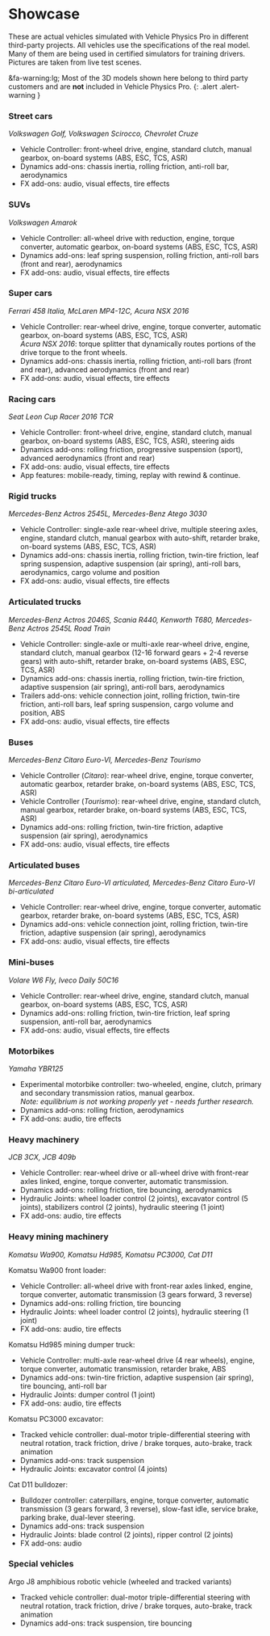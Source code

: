 # Showcase

These are actual vehicles simulated with Vehicle Physics Pro in different third-party projects.
All vehicles use the specifications of the real model. Many of them are being used in certified
simulators for training drivers. Pictures are taken from live test scenes.

&fa-warning:lg; Most of the 3D models shown here belong to third party customers and are **not**
included in Vehicle Physics Pro.
{: .alert .alert-warning }

### Street cars

_Volkswagen Golf, Volkswagen Scirocco, Chevrolet Cruze_

<div class="imagegallery" sm="1" md="2" lg="3" style="display:none">
	<img class="clickview" src="/img/showcase/volkswagen-golf.jpg" alt="Volkswagen Golf">
	<img class="clickview" src="/img/showcase/volkswagen-scirocco.jpg" alt="Volkswagen Scirocco">
	<img class="clickview" src="/img/showcase/chevrolet-cruze.jpg" alt="Chevrolet Cruze">
</div>

- Vehicle Controller: front-wheel drive, engine, standard clutch, manual gearbox, on-board systems (ABS, ESC, TCS, ASR)
- Dynamics add-ons: chassis inertia, rolling friction, anti-roll bar, aerodynamics
- FX add-ons: audio, visual effects, tire effects

### SUVs

_Volkswagen Amarok_

<div class="imagegallery" sm="1" md="2" lg="2" style="display:none">
	<img class="clickview" src="/img/showcase/volkswagen-amarok-02.jpg" alt="Volkswagen Amarok">
</div>

- Vehicle Controller: all-wheel drive with reduction, engine, torque converter, automatic gearbox, on-board systems (ABS, ESC, TCS, ASR)
- Dynamics add-ons: leaf spring suspension, rolling friction, anti-roll bars (front and rear), aerodynamics
- FX add-ons: audio, visual effects, tire effects

### Super cars

_Ferrari 458 Italia, McLaren MP4-12C, Acura NSX 2016_

<div class="imagegallery" sm="1" md="2" lg="3" style="display:none">
	<img class="clickview" src="/img/showcase/ferrari-458-italia.jpg" alt="Ferrari 458 Italia">
	<img class="clickview" src="/img/showcase/mclaren-mp4-12c-02.jpg" alt="McLaren MP4-12C">
	<img class="clickview" src="/img/showcase/acura-nsx-2016.jpg" alt="Acura NSX 2016">
</div>

- Vehicle Controller: rear-wheel drive, engine, torque converter, automatic gearbox, on-board systems (ABS, ESC, TCS, ASR)<br>
_Acura NSX 2016_: torque splitter that dynamically routes portions of the drive torque to the front wheels.
- Dynamics add-ons: chassis inertia, rolling friction, anti-roll bars (front and rear), advanced aerodynamics (front and rear)
- FX add-ons: audio, visual effects, tire effects

### Racing cars

_Seat Leon Cup Racer 2016 TCR_

<div class="imagegallery" sm="1" md="2" lg="2" style="display:none">
	<img class="clickview" src="/img/showcase/seat-leon-cup-racer-2016-tcr-01.jpg" alt="Seat Leon Cup Racer 2016 TCR">
</div>

- Vehicle Controller: front-wheel drive, engine, standard clutch, manual gearbox, on-board systems (ABS, ESC, TCS, ASR), steering aids
- Dynamics add-ons: rolling friction, progressive suspension (sport), advanced aerodynamics (front and rear)
- FX add-ons: audio, visual effects, tire effects
- App features: mobile-ready, timing, replay with rewind & continue.

### Rigid trucks

_Mercedes-Benz Actros 2545L, Mercedes-Benz Atego 3030_

<div class="imagegallery" sm="1" md="2" lg="2" style="display:none">
	<img class="clickview" src="/img/showcase/mercedes-benz-actros-2545l.jpg" alt="Mercedes-Benz Actros 2545L">
	<img class="clickview" src="/img/showcase/mercedes-benz-atego-3030.jpg" alt="Mercedes-Benz Atego 3030">
</div>

- Vehicle Controller: single-axle rear-wheel drive, multiple steering axles, engine, standard clutch, manual gearbox with auto-shift, retarder brake, on-board systems (ABS, ESC, TCS, ASR)
- Dynamics add-ons: chassis inertia, rolling friction, twin-tire friction, leaf spring suspension, adaptive suspension (air spring), anti-roll bars, aerodynamics, cargo volume and position
- FX add-ons: audio, visual effects, tire effects

### Articulated trucks

_Mercedes-Benz Actros 2046S, Scania R440, Kenworth T680, Mercedes-Benz Actros 2545L Road Train_

<div class="imagegallery" sm="1" md="2" lg="2" style="display:none">
	<img class="clickview" src="/img/showcase/mercedes-benz-actros-2046s-01.jpg" alt="Mercedes-Benz Actros 2046S">
	<img class="clickview" src="/img/showcase/scania-r440.jpg" alt="Mercedes-Benz Atego 3030">
	<img class="clickview" src="/img/showcase/kenworth-t680-01.jpg" alt="Mercedes-Benz Atego 3030">
	<img class="clickview" src="/img/showcase/mercedes-benz-actros-2545l-road-train.jpg" alt="Mercedes-Benz Actros 2545L Road Train">
</div>

- Vehicle Controller: single-axle or multi-axle rear-wheel drive, engine, standard clutch, manual gearbox (12-16 forward gears + 2-4 reverse gears) with auto-shift, retarder brake, on-board systems (ABS, ESC, TCS, ASR)
- Dynamics add-ons: chassis inertia, rolling friction, twin-tire friction, adaptive suspension (air spring), anti-roll bars, aerodynamics
- Trailers add-ons: vehicle connection joint, rolling friction, twin-tire friction, anti-roll bars, leaf spring suspension, cargo volume and position, ABS
- FX add-ons: audio, visual effects, tire effects

### Buses

_Mercedes-Benz Citaro Euro-VI, Mercedes-Benz Tourismo_

<div class="imagegallery" sm="1" md="2" lg="2" style="display:none">
	<img class="clickview" src="/img/showcase/mercedes-benz-citaro-euro-vi.jpg" alt="Mercedes-Benz Citaro Euro-VI">
	<img class="clickview" src="/img/showcase/mercedes-benz-tourismo-01.jpg" alt="Mercedes-Benz Tourismo">
</div>

- Vehicle Controller (_Citaro_): rear-wheel drive, engine, torque converter, automatic gearbox, retarder brake, on-board systems (ABS, ESC, TCS, ASR)
- Vehicle Controller (_Tourismo_): rear-wheel drive, engine, standard clutch, manual gearbox, retarder brake, on-board systems (ABS, ESC, TCS, ASR)
- Dynamics add-ons: rolling friction, twin-tire friction, adaptive suspension (air spring), aerodynamics
- FX add-ons: audio, visual effects, tire effects

### Articulated buses

_Mercedes-Benz Citaro Euro-VI articulated, Mercedes-Benz Citaro Euro-VI bi-articulated_

<div class="imagegallery" sm="1" md="2" lg="2" style="display:none">
	<img class="clickview" src="/img/showcase/mercedes-benz-citaro-euro-vi-articulated.jpg" alt="Mercedes-Benz Citaro Euro-VI articulated">
	<img class="clickview" src="/img/showcase/mercedes-benz-citaro-euro-vi-bi-articulated.jpg" alt="Mercedes-Benz Citaro Euro-VI bi-articulated">
</div>

- Vehicle Controller: rear-wheel drive, engine, torque converter, automatic gearbox, retarder brake, on-board systems (ABS, ESC, TCS, ASR)
- Dynamics add-ons: vehicle connection joint, rolling friction, twin-tire friction, adaptive suspension (air spring), aerodynamics
- FX add-ons: audio, visual effects, tire effects

### Mini-buses

_Volare W6 Fly, Iveco Daily 50C16_

<div class="imagegallery" sm="1" md="2" lg="2" style="display:none">
	<img class="clickview" src="/img/showcase/volare-w6-fly.jpg" alt="Volare W6 Fly">
	<img class="clickview" src="/img/showcase/iveco-daily-50c16.jpg" alt="Iveco Daily 50C16">
</div>

- Vehicle Controller: rear-wheel drive, engine, standard clutch, manual gearbox, on-board systems (ABS, ESC, TCS, ASR)
- Dynamics add-ons: rolling friction, twin-tire friction, leaf spring suspension, anti-roll bar, aerodynamics
- FX add-ons: audio, visual effects, tire effects

### Motorbikes

_Yamaha YBR125_

<div class="imagegallery" sm="1" md="2" lg="2" style="display:none">
	<img class="clickview" src="/img/showcase/yamaha-ibr125.jpg" alt="Yamaha YBR125">
</div>

- Experimental motorbike controller: two-wheeled, engine, clutch, primary and secondary transmission ratios, manual gearbox.<br>
_Note: equilibrium is not working properly yet - needs further research._
- Dynamics add-ons: rolling friction, aerodynamics
- FX add-ons: audio, tire effects

### Heavy machinery

_JCB 3CX, JCB 409b_

<div class="imagegallery" sm="1" md="2" lg="2" style="display:none">
	<img class="clickview" src="/img/showcase/jcb-3cx-03.jpg" alt="JCB 3CX">
	<img class="clickview" src="/img/showcase/jcb-409b-02.jpg" alt="JCB 409b">
</div>

- Vehicle Controller: rear-wheel drive or all-wheel drive with front-rear axles linked, engine, torque converter, automatic transmission.
- Dynamics add-ons: rolling friction, tire bouncing, aerodynamics
- Hydraulic Joints: wheel loader control (2 joints), excavator control (5 joints), stabilizers control (2 joints), hydraulic steering (1 joint)
- FX add-ons: audio, tire effects

### Heavy mining machinery

_Komatsu Wa900, Komatsu Hd985, Komatsu PC3000, Cat D11_

<div class="imagegallery" sm="1" md="2" lg="2" style="display:none">
	<img class="clickview" src="/img/showcase/komatsu-wa900-02.jpg" alt="Komatsu Wa900">
	<img class="clickview" src="/img/showcase/komatsu-hd985.jpg" alt="Komatsu Hd985">
	<img class="clickview" src="/img/showcase/komatsu-pc3000-03.jpg" alt="Komatsu PC3000">
	<img class="clickview" src="/img/showcase/cat-d11-02.jpg" alt="Cat D11">
</div>

Komatsu Wa900 front loader:

- Vehicle Controller: all-wheel drive with front-rear axles linked, engine, torque converter, automatic transmission (3 gears forward, 3 reverse)
- Dynamics add-ons: rolling friction, tire bouncing
- Hydraulic Joints: wheel loader control (2 joints), hydraulic steering (1 joint)
- FX add-ons: audio, tire effects

Komatsu Hd985 mining dumper truck:

- Vehicle Controller: multi-axle rear-wheel drive (4 rear wheels), engine, torque converter, automatic transmission, retarder brake, ABS
- Dynamics add-ons: twin-tire friction, adaptive suspension (air spring), tire bouncing, anti-roll bar
- Hydraulic Joints: dumper control (1 joint)
- FX add-ons: audio, tire effects

Komatsu PC3000 excavator:

- Tracked vehicle controller: dual-motor triple-differential steering with neutral rotation, track friction, drive / brake torques, auto-brake, track animation
- Dynamics add-ons: track suspension
- Hydraulic Joints: excavator control (4 joints)

Cat D11 bulldozer:

- Bulldozer controller: caterpillars, engine, torque converter, automatic transmission (3 gears forward, 3 reverse), slow-fast idle, service brake, parking brake, dual-lever steering.
- Dynamics add-ons: track suspension
- Hydraulic Joints: blade control (2 joints), ripper control (2 joints)
- FX add-ons: audio

### Special vehicles

Argo J8 amphibious robotic vehicle (wheeled and tracked variants)

<div class="imagegallery" sm="1" md="2" lg="2" style="display:none">
	<img class="clickview" src="/img/showcase/argo-j8-amphibious-robotic-vehicle-tracked-02.jpg" alt="Argo J8 amphibious robotic vehicle with tracks">
	<img class="clickview" src="/img/showcase/argo-j8-amphibious-robotic-vehicle-wheeled-01.jpg" alt="Argo J8 amphibious robotic vehicle">
</div>

- Tracked vehicle controller: dual-motor triple-differential steering with neutral rotation, track friction, drive / brake torques, auto-brake, track animation
- Dynamics add-ons: track suspension, tire bouncing